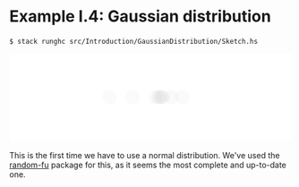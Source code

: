 # Example I.4: Gaussian distribution

```
$ stack runghc src/Introduction/GaussianDistribution/Sketch.hs
```

![Gaussian distribution](sketch.gif)

This is the first time we have to use a normal distribution. We've used the
[random-fu](https://hackage.haskell.org/package/random-fu) package for this,
as it seems the most complete and up-to-date one.
